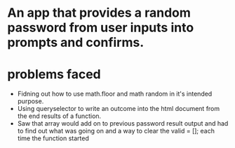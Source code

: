 #  An app that provides a random password from user inputs into prompts and confirms. 

<h1> problems faced</h1>
<ul> 

<li> Fidning out how to use math.floor and math random in it's intended purpose.</li>

<li> Using queryselector to write an outcome into the html document from the end results of a function. </li>

<li> Saw that array would add on to previous password result output and had to find out what was going on and a way to clear the valid = []; each time the function started </li>

</ul>

